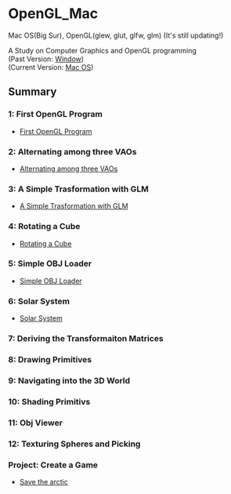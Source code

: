 # OpenGL_Mac
Mac OS(Big Sur), OpenGL(glew, glut, glfw, glm)
(It's still updating!)

A Study on Computer Graphics and OpenGL programming<br>
(Past Version: [Window](https://github.com/Hyorm/OpenGL))<br>
(Current Version: [Mac OS](https://github.com/Hyorm/OpenGL_Mac))

## Summary

### 1: First OpenGL Program
- [First OpenGL Program](https://github.com/Hyorm/OpenGL_Mac/tree/main/FirstOpenGLProgram/CG)
### 2: Alternating among three VAOs
- [Alternating among three VAOs](https://github.com/Hyorm/OpenGL_Mac/tree/main/AlternatingAmongThreeVAOs/AlternatingAmongThreeVAOs)
### 3: A Simple Trasformation with GLM
- [A Simple Trasformation with GLM](https://github.com/Hyorm/OpenGL_Mac/tree/main/ASimpleTransformationwithGLM)
### 4: Rotating a Cube
- [Rotating a Cube](https://github.com/Hyorm/OpenGL_Mac/tree/main/RotatingACube)
### 5: Simple OBJ Loader
- [Simple OBJ Loader](https://github.com/Hyorm/OpenGL_Mac/tree/main/SimpleOBJLoader)
### 6: Solar System
- [Solar System](https://github.com/Hyorm/OpenGL_Mac/tree/main/SolarSystem)
### 7: Deriving the Transformaiton Matrices
### 8: Drawing Primitives
### 9: Navigating into the 3D World
### 10: Shading Primitivs
### 11: Obj Viewer
### 12: Texturing Spheres and Picking
### Project: Create a Game 
- [Save the arctic](https://github.com/Hyorm/Save_the_Arctic)
